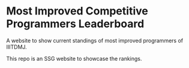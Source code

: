 # Most Improved Competitive Programmers Leaderboard
A website to show current standings of most improved programmers of IIITDMJ.

This repo is an SSG website to showcase the rankings.
